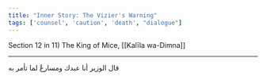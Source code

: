 ```yaml
---
title: "Inner Story: The Vizier's Warning"
tags: ['counsel', 'caution', 'death', "dialogue"]
---
```


 Section 12 in 11) The King of Mice, [[Kalīla wa-Dimna]]

---
قال الوزير أنا عبدك ومسارعٌ لما تأمر به
